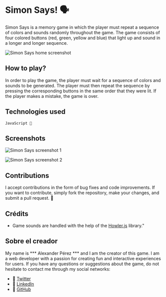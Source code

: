 
# Simon Says! 🗣️

Simon Says is a memory game in which the player must repeat a sequence of colors and sounds randomly throughout the game. The game consists of four colored buttons (red, green, yellow and blue) that light up and sound in a longer and longer sequence.


![Simon Says home screenshot](https://th3alexdev.github.io/simonsaysapp/assets/img/simonsays.png)


## How to play?

In order to play the game, the player must wait for a sequence of colors and sounds to be generated. The player must then repeat the sequence by pressing the corresponding buttons in the same order that they were lit. If the player makes a mistake, the game is over.

## Technologies used

    JavaScript 💛

## Screenshots

![Simon Says screenshot 1](https://th3alexdev.github.io/simonsaysapp/assets/img/simonsays2.jpg)

![Simon Says screenshot 2](https://th3alexdev.github.io/simonsaysapp/assets/img/simonsays3.jpg)

## Contributions

I accept contributions in the form of bug fixes and code improvements. If you want to contribute, simply fork the repository, make your changes, and submit a pull request. 🤘

## Crédits

* Game sounds are handled with the help of the [Howler.js](https://howlerjs.com/) library."


## Sobre el creador

My name is *** Alexander Pérez *** and I am the creator of this game. I am a web developer with a passion for creating fun and interactive experiences for users. If you have any questions or suggestions about the game, do not hesitate to contact me through my social networks:
- 🐤 [Twitter](https://twitter.com/th3alexdev) 
- ‍💼 [LinkedIn](https://www.linkedin.com/in/alexander-p%C3%A9rez-graterol-b60b26265/?original_referer=)
- 🚀 [GitHub](https://github.com/th3alexdev)